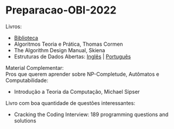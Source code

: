 # Preparacao-OBI-2022

Livros:
- [Biblioteca](/Livros/)
- Algoritmos Teoria e Prática, Thomas Cormen
- The Algorithm Design Manual, Skiena
- Estruturas de Dados Abertas: [Inglês](/Livros/ods.pdf/) \| [Português](/Livros/ods-br.pdf/)


Material Complementar:  
Pros que querem aprender sobre NP-Completude, Autômatos e Computabilidade:
- Introdução a Teoria da Computação, Michael Sipser

Livro com boa quantidade de questões interessantes:
- Cracking the Coding Interview: 189 programming questions and solutions

